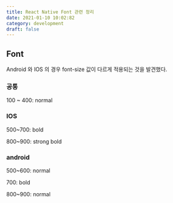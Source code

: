 ```yaml
---
title: React Native Font 관련 정리
date: 2021-01-10 10:02:82
category: development
draft: false
---
```


## Font

Android 와 IOS 의 경우 font-size 값이 다르게 적용되는 것을 발견했다.

### 공통

100 ~ 400: normal

### IOS

500~700: bold

800~900: strong bold

### android

500~600: normal

700: bold

800~900: normal
